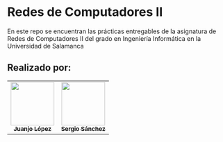 # Redes de Computadores II

En este repo se encuentran las prácticas entregables de la asignatura de Redes de Computadores II del grado en Ingeniería Informática en la Universidad de Salamanca

## Realizado por:
<table>
   <td align="center"><a href="https://github.com/JuanjoLopez19"><img src="https://avatars.githubusercontent.com/u/92031193?v=4" width="100px;" alt=""/><br /><sub><b>Juanjo López</b></sub></a><br /> 
   <td align="center"><a href="https://github.com/sergiosg1504"><img src="https://avatars.githubusercontent.com/u/92520473?v=4" width="100px;" alt=""/><br /><sub><b>Sergio Sánchez</b></sub></a><br /> 
</table>
